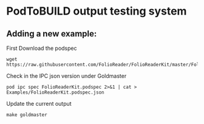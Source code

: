 # PodToBUILD output testing system

## Adding a new example:

First Download the podspec

```
wget https://raw.githubusercontent.com/FolioReader/FolioReaderKit/master/FolioReaderKit.podspec
```

Check in the IPC json version under Goldmaster

```
pod ipc spec FolioReaderKit.podspec 2>&1 | cat > Examples/FolioReaderKit.podspec.json
```

Update the current output

```
make goldmaster
```
